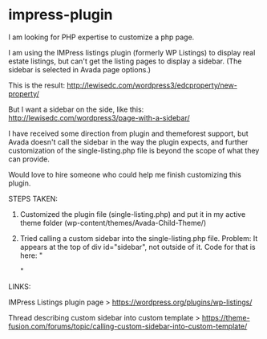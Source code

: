 # impress-plugin

I am looking for PHP expertise to customize a php page.

I am using the IMPress listings plugin (formerly WP Listings) to display real estate listings, but can't get the listing pages to display a sidebar. (The sidebar is selected in Avada page options.)

This is the result: http://lewisedc.com/wordpress3/edcproperty/new-property/

But I want a sidebar on the side, like this: http://lewisedc.com/wordpress3/page-with-a-sidebar/

I have received some direction from plugin and themeforest support, but Avada doesn't call the sidebar in the way the plugin expects, and further customization of the single-listing.php file is beyond the scope of what they can provide.

Would love to hire someone who could help me finish customizing this plugin. 

STEPS TAKEN:

1) Customized the plugin file (single-listing.php) and put it in my active theme folder (wp-content/themes/Avada-Child-Theme/)

2) Tried calling a custom sidebar into the single-listing.php file. Problem: It appears at the top of div id="sidebar", not outside of it. Code for that is here: 
    "<div id="sidebar" style="<?php echo $sidebar_css; ?>"><?php generated_dynamic_sidebar(); ?></div>"

LINKS:

IMPress Listings plugin page > https://wordpress.org/plugins/wp-listings/

Thread describing custom sidebar into custom template > https://theme-fusion.com/forums/topic/calling-custom-sidebar-into-custom-template/
